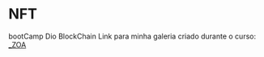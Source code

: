 # NFT
bootCamp Dio BlockChain
Link para minha galeria criado durante o curso:
 [_ZOA]([https://exemplo.com/](https://opensea.io/_ZOA))
